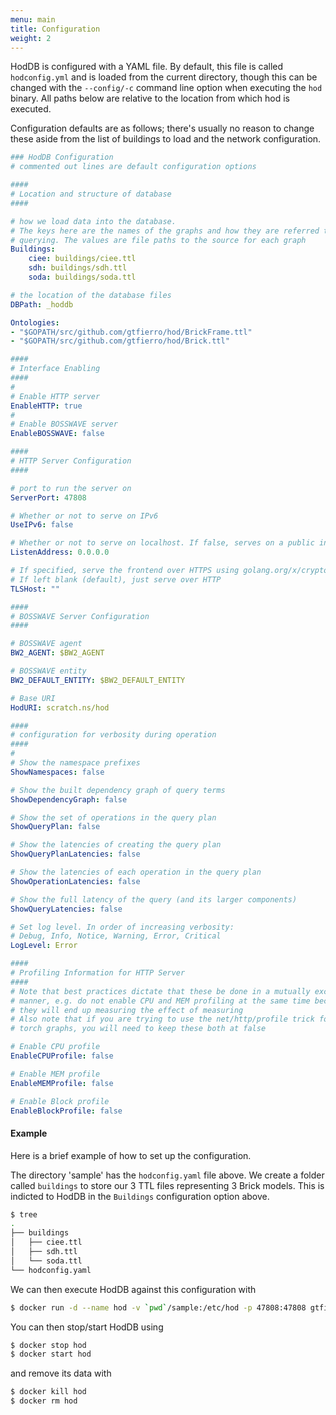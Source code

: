 ```yaml
---
menu: main
title: Configuration
weight: 2
---
```


HodDB is configured with a YAML file. By default, this file is called `hodconfig.yml` and is loaded from the current directory, though this can be changed with the `--config/-c` command line option when executing the `hod` binary. All paths below are relative to the location from which hod is executed.

Configuration defaults are as follows; there's usually no reason to change these aside from the list of buildings to load and the network configuration.

```yaml
### HodDB Configuration
# commented out lines are default configuration options

####
# Location and structure of database
####

# how we load data into the database.
# The keys here are the names of the graphs and how they are referred to when
# querying. The values are file paths to the source for each graph
Buildings:
    ciee: buildings/ciee.ttl
    sdh: buildings/sdh.ttl
    soda: buildings/soda.ttl

# the location of the database files
DBPath: _hoddb

Ontologies:
- "$GOPATH/src/github.com/gtfierro/hod/BrickFrame.ttl"
- "$GOPATH/src/github.com/gtfierro/hod/Brick.ttl"

####
# Interface Enabling
####
#
# Enable HTTP server
EnableHTTP: true
#
# Enable BOSSWAVE server
EnableBOSSWAVE: false

####
# HTTP Server Configuration
####

# port to run the server on
ServerPort: 47808

# Whether or not to serve on IPv6
UseIPv6: false

# Whether or not to serve on localhost. If false, serves on a public interface
ListenAddress: 0.0.0.0

# If specified, serve the frontend over HTTPS using golang.org/x/crypto/acme/autocert
# If left blank (default), just serve over HTTP
TLSHost: ""

####
# BOSSWAVE Server Configuration
####

# BOSSWAVE agent
BW2_AGENT: $BW2_AGENT

# BOSSWAVE entity
BW2_DEFAULT_ENTITY: $BW2_DEFAULT_ENTITY

# Base URI
HodURI: scratch.ns/hod

####
# configuration for verbosity during operation
####
#
# Show the namespace prefixes
ShowNamespaces: false

# Show the built dependency graph of query terms
ShowDependencyGraph: false

# Show the set of operations in the query plan
ShowQueryPlan: false

# Show the latencies of creating the query plan
ShowQueryPlanLatencies: false

# Show the latencies of each operation in the query plan
ShowOperationLatencies: false

# Show the full latency of the query (and its larger components)
ShowQueryLatencies: false

# Set log level. In order of increasing verbosity:
# Debug, Info, Notice, Warning, Error, Critical
LogLevel: Error

####
# Profiling Information for HTTP Server
####
# Note that best practices dictate that these be done in a mutually exclusive
# manner, e.g. do not enable CPU and MEM profiling at the same time because
# they will end up measuring the effect of measuring
# Also note that if you are trying to use the net/http/profile trick for generating
# torch graphs, you will need to keep these both at false

# Enable CPU profile
EnableCPUProfile: false

# Enable MEM profile
EnableMEMProfile: false

# Enable Block profile
EnableBlockProfile: false
```

#### Example

Here is a brief example of how to set up the configuration.

The directory 'sample' has the `hodconfig.yaml` file above. We create a folder called `buildings` to store our 3 TTL files representing 3 Brick models. This is indicted to HodDB
in the `Buildings` configuration option above.

```bash
$ tree
.
├── buildings
│   ├── ciee.ttl
│   ├── sdh.ttl
│   └── soda.ttl
└── hodconfig.yaml
```

We can then execute HodDB against this configuration with

```bash
$ docker run -d --name hod -v `pwd`/sample:/etc/hod -p 47808:47808 gtfierro/hod:latest
```

You can then stop/start HodDB using

```bash
$ docker stop hod
$ docker start hod
```

and remove its data with

```bash
$ docker kill hod
$ docker rm hod
```
